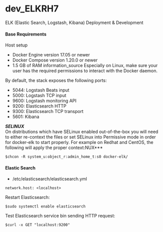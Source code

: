 # dev_ELKRH7
ELK (Elastic Search, Logstash, Kibana) Deployment &amp; Development

#### Base Requirements
Host setup
- Docker Engine version 17.05 or newer
- Docker Compose version 1.20.0 or newer
- 1.5 GB of RAM
information_source Especially on Linux, make sure your user has the required permissions to interact with the Docker daemon.

By default, the stack exposes the following ports: <br/>

- 5044: Logstash Beats input
- 5000: Logstash TCP input
- 9600: Logstash monitoring API
- 9200: Elasticsearch HTTP
- 9300: Elasticsearch TCP transport
- 5601: Kibana

***SELINUX*** <br/>
On distributions which have SELinux enabled out-of-the-box you will need to either re-context the files or set SELinux into Permissive mode in order for docker-elk to start properly. For example on Redhat and CentOS, the following will apply the proper context:NUX*** <br/>
```
$chcon -R system_u:object_r:admin_home_t:s0 docker-elk/
```
#### Elastic Search
- /etc/elasticsearch/elasticsearch.yml <br/>
```
network.host: <localhost>
```
Restart Elasticsearch:<br/>
```
$sudo systemctl enable elasticsearch
```

Test Elasticsearch service bin sending HTTP request: <br/>
```
$curl -x GET "localhost:9200"
```
